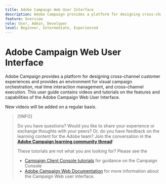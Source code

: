 ```yaml
---
title: Adobe Campaign Web User Interface
description: Adobe Campaign provides a platform for designing cross-channel customer experiences and provides an environment for visual campaign orchestration, real time interaction management, and cross-channel execution. This user guide contains videos and tutorials on the features and capabilities of Adobe Campaign Web User Interface.
feature: Overview
role: User, Admin, Developer
level: Beginner, Intermediate, Experienced
---
```

# Adobe Campaign Web User Interface

Adobe Campaign provides a platform for designing cross-channel customer experiences and provides an environment for visual campaign orchestration, real time interaction management, and cross-channel execution. This user guide contains videos and tutorials on the features and capabilities of the Adobe Campaign Web User Interface. 

New videos will be added on a regular basis.

>[!INFO]
> 
> Do you have questions? Would you like to share your experience or exchange thoughts with your peers? Or, do you have feedback on the learning content for the Adobe team? Join the conversation in the **[Adobe Campaign learning community thread](https://experienceleaguecommunities.adobe.com:443/t5/adobe-campaign-classic/join-the-discussion-on-adobe-campaign-learning/td-p/419096)**!
>
>
> These tutorials are not what you are looking for? 
> Please see the
> 
> * [Campaign Client Console tutorials](https://experienceleague.adobe.com/docs/campaign-learn/tutorials/overview.html) for guidance on the Campaign Console
> * [Adobe Campaign Web Documentation](https://experienceleague.adobe.com/docs/campaign-web/v8/campaign-web-home.htm) for more information about the Campaign Web user interface.

